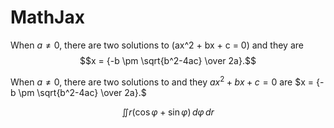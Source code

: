 # MathJax

<script type="text/x-mathjax-config">MathJax.Hub.Config({tex2jax: {inlineMath: [['$','$'], ['\\(','\\)']]}});</script>
<script
      type="text/javascript"
      async
      src="https://cdnjs.cloudflare.com/ajax/libs/mathjax/2.7.7/latest.js?config=TeX-MML-AM_CHTML"
></script>

When $a \ne 0$, there are two solutions to \(ax^2 + bx + c = 0\) and they are
$$x = {-b \pm \sqrt{b^2-4ac} \over 2a}.$$

When $a \ne 0$, there are two solutions to and they $ax^2 + bx + c = 0$
are $x = {-b \pm \sqrt{b^2-4ac} \over 2a}.$

$$\iint r(\cos\varphi+\sin\varphi)\,d\varphi\,dr$$
